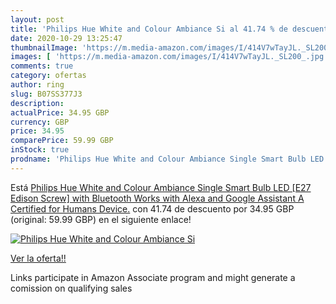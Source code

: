 ```yaml
---
layout: post
title: 'Philips Hue White and Colour Ambiance Si al 41.74 % de descuento'
date: 2020-10-29 13:25:47
thumbnailImage: 'https://m.media-amazon.com/images/I/414V7wTayJL._SL200_.jpg'
images: [ 'https://m.media-amazon.com/images/I/414V7wTayJL._SL200_.jpg' ]
comments: true
category: ofertas
author: ring
slug: B07SS377J3
description:
actualPrice: 34.95 GBP
currency: GBP
price: 34.95
comparePrice: 59.99 GBP
inStock: true
prodname: 'Philips Hue White and Colour Ambiance Single Smart Bulb LED [E27 Edison Screw] with Bluetooth  Works with Alexa and Google Assistant  A Certified for Humans Device.'
---
```


Está [Philips Hue White and Colour Ambiance Single Smart Bulb LED [E27 Edison Screw] with Bluetooth  Works with Alexa and Google Assistant  A Certified for Humans Device.](https://www.amazon.co.uk/dp/B07SS377J3/?tag=tolees0a-21) con 41.74 de descuento por 34.95 GBP (original: 59.99 GBP) en el siguiente enlace!

[![Philips Hue White and Colour Ambiance Si](https://m.media-amazon.com/images/I/414V7wTayJL._SL200_.jpg)](https://www.amazon.co.uk/dp/B07SS377J3/?tag=tolees0a-21)

[Ver la oferta!!](https://www.amazon.co.uk/dp/B07SS377J3/?tag=tolees0a-21)

Links participate in Amazon Associate program and might generate a comission on qualifying sales


